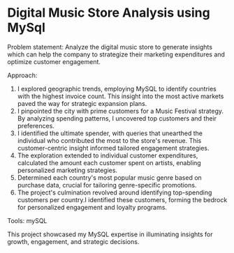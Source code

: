 # Digital Music Store Analysis using MySql

Problem statement: Analyze the digital music store to generate insights which can help the company to strategize their marketing expenditures and optimize customer engagement.

Approach:

1) I explored geographic trends, employing MySQL to identify countries with the highest invoice count. This insight into the most active markets paved the way for strategic expansion plans.
2) I pinpointed the city with prime customers for a Music Festival strategy. By analyzing spending patterns, I uncovered top customers and their preferences.
3) I identified the ultimate spender, with queries that unearthed the individual who contributed the most to the store's revenue. This customer-centric insight informed tailored engagement strategies.
4) The exploration extended to individual customer expenditures, calculated the amount each customer spent on artists, enabling personalized marketing strategies.
5) Determined each country's most popular music genre based on purchase data, crucial for tailoring genre-specific promotions.
6) The project's culmination revolved around identifying top-spending customers per country.I identified these customers, forming the bedrock for personalized engagement and loyalty programs.

Tools: mySQL

This project showcased my MySQL expertise in illuminating insights for growth, engagement, and strategic decisions.
